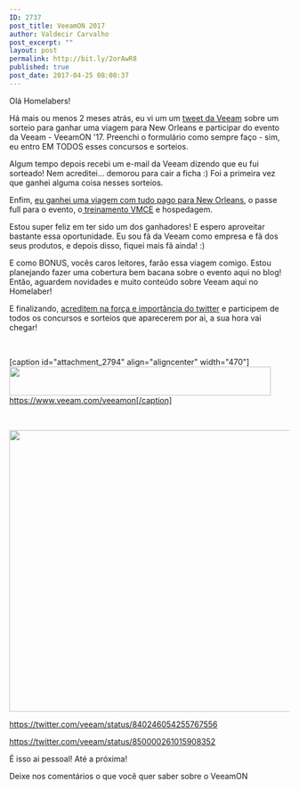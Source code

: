```yaml
---
ID: 2737
post_title: VeeamON 2017
author: Valdecir Carvalho
post_excerpt: ""
layout: post
permalink: http://bit.ly/2orAwR8
published: true
post_date: 2017-04-25 08:00:37
---
```

Olá Homelabers!

Há mais ou menos 2 meses atrás, eu vi um um <a href="https://twitter.com/veeam/status/840246054255767556" target="_blank" rel="noopener noreferrer">tweet da Veeam</a> sobre um sorteio para ganhar uma viagem para New Orleans e participar do evento da Veeam - VeeamON '17. Preenchi o formulário como sempre faço - sim, eu entro EM TODOS esses concursos e sorteios.

Algum tempo depois recebi um e-mail da Veeam dizendo que eu fui sorteado! Nem acreditei... demorou para cair a ficha :) Foi a primeira vez que ganhei alguma coisa nesses sorteios.

Enfim, <a href="https://go.veeam.com/veeamon-2017-vmce-contest.html" target="_blank" rel="noopener noreferrer">eu ganhei uma viagem com tudo pago para New Orleans</a>, o passe full para o evento, o<a href="https://www.veeam.com/veeamon/vmce" target="_blank" rel="noopener noreferrer"> treinamento VMCE</a> e hospedagem.

Estou super feliz em ter sido um dos ganhadores! E espero aproveitar bastante essa oportunidade. Eu sou fã da Veeam como empresa e fã dos seus produtos, e depois disso, fiquei mais fã ainda! :)

E como BONUS, vocês caros leitores, farão essa viagem comigo. Estou planejando fazer uma cobertura bem bacana sobre o evento aqui no blog! Então, aguardem novidades e muito conteúdo sobre Veeam aqui no Homelaber!

E finalizando, <a href="http://homelaber.com.br/o-twitter-e-a-comunidade-vmware/" target="_blank" rel="noopener noreferrer">acreditem na força e importância do twitter</a> e participem de todos os concursos e sorteios que aparecerem por ai, a sua hora vai chegar!

&nbsp;

[caption id="attachment_2794" align="aligncenter" width="470"]<a href="https://www.veeam.com/veeamon" target="_blank" rel="noopener noreferrer"><img class="wp-image-2794 size-full" src="http://homelaber.com.br/site/wp-content/uploads/2017/04/veeamon-logo-preto.png" alt="" width="470" height="52" /></a> https://www.veeam.com/veeamon[/caption]

&nbsp;

<img class="aligncenter wp-image-2789" src="http://homelaber.com.br/site/wp-content/uploads/2017/04/valdecir-lopes-carvalho-winner-veeamon-107-300x190.png" alt="" width="800" height="506" />

https://twitter.com/veeam/status/840246054255767556

https://twitter.com/veeam/status/850000261015908352

É isso ai pessoal! Até a próxima!

Deixe nos comentários o que você quer saber sobre o VeeamON